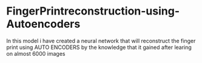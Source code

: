 # FingerPrintreconstruction-using-Autoencoders

In this model i have created a neural network that will reconstruct the finger print  using AUTO ENCODERS by the knowledge that it gained after learing on almost 6000 images 

